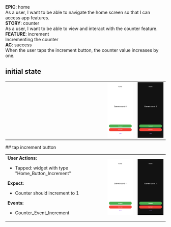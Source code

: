 <div data-description="container" data-description-level="0">
<div data-description="title">
<strong>EPIC</strong>:
home
</div><div data-description="description">As a user, I want to be able to navigate the home screen so that I can access app features.
</div></div>

<div data-description="container" data-description-level="1">
<div data-description="title">
<strong>STORY</strong>:
counter
</div><div data-description="description">As a user, I want to be able to view and interact with the counter feature.
</div></div>

<div data-description="container" data-description-level="2">
<div data-description="title">
<strong>FEATURE</strong>:
increment
</div><div data-description="description">Incrementing the counter
</div></div>

<div data-description="container" data-description-level="3">
<div data-description="title">
<strong>AC</strong>:
success
</div><div data-description="description">When the user taps the increment button, the counter value increases by one.
</div></div>

## initial state

<table>
  <tbody>
   <tr>
      <td width="300" style="vertical-align:top">
      </td>
      <td>
      <img width="300" src="../../../../flows/home/screenshots/counter/increment/success/0.0.iphone11.png">      </td>      </td>
      <td>
      <img width="300" src="../../../../flows/home/screenshots/counter/increment/success/0.1.iphone11.png">      </td>   </tr>
  </tbody>
</table>
## tap increment button

<table>
  <tbody>
   <tr>
      <td width="300" style="vertical-align:top">
<b>User Actions:</b>
<ul>
  <li>Tapped: widget with type "Home_Button_Increment"</li>
</ul>
<b>Expect:</b>
<ul>
  <li>Counter should increment to 1</li>
</ul>
<b>Events:</b>
<ul>
  <li>Counter_Event_Increment</li>
      </td>
      <td>
      <img width="300" src="../../../../flows/home/screenshots/counter/increment/success/1.0.iphone11.png">      </td>      </td>
      <td>
      <img width="300" src="../../../../flows/home/screenshots/counter/increment/success/1.1.iphone11.png">      </td>   </tr>
  </tbody>
</table>
